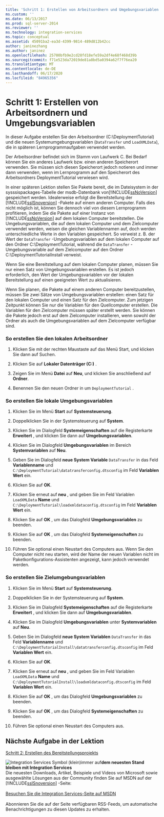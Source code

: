 ```yaml
---
title: 'Schritt 1: Erstellen von Arbeitsordnern und Umgebungsvariablen | Microsoft-Dokumentation'
ms.custom: ''
ms.date: 06/13/2017
ms.prod: sql-server-2014
ms.reviewer: ''
ms.technology: integration-services
ms.topic: conceptual
ms.assetid: 45091ba2-ea3d-4399-9814-489d812b42cc
author: janinezhang
ms.author: janinez
ms.openlocfilehash: 25700bfb9e2cd28fd18efe59a2df4e68f468d39b
ms.sourcegitcommit: f71e523da72019de81a8bd5a0394a62f7f76ea20
ms.translationtype: MT
ms.contentlocale: de-DE
ms.lasthandoff: 06/17/2020
ms.locfileid: "84965356"
---
```

# <a name="step-1-creating-working-folders-and-environment-variables"></a>Schritt 1: Erstellen von Arbeitsordnern und Umgebungsvariablen
  In dieser Aufgabe erstellen Sie den Arbeitsordner (C:\DeploymentTutorial) und die neuen Systemumgebungsvariablen (`DataTransfer` und `LoadXMLData`), die in späteren Lernprogrammaufgaben verwendet werden.  
  
 Der Arbeitsordner befindet sich im Stamm von Laufwerk C. Bei Bedarf können Sie ein anderes Laufwerk bzw. einen anderen Speicherort verwenden. Sie müssen sich diesen Speicherort jedoch notieren und immer dann verwenden, wenn im Lernprogramm auf den Speicherort des Arbeitsordners DeploymentTutorial verwiesen wird.  
  
 In einer späteren Lektion stellen Sie Pakete bereit, die im Dateisystem in der sysssispackages-Tabelle der msdb-Datenbank von[!INCLUDE[ssNoVersion](../includes/ssnoversion-md.md)] gespeichert werden. Idealerweise erfolgt die Bereitstellung der [!INCLUDE[ssISnoversion](../includes/ssisnoversion-md.md)] -Pakete auf einem anderen Computer. Falls dies nicht möglich ist, können Sie dennoch viel von diesem Lernprogramm profitieren, indem Sie die Pakete auf einer Instanz von [!INCLUDE[ssNoVersion](../includes/ssnoversion-md.md)] auf dem lokalen Computer bereitstellen. Die Umgebungsvariablen, die auf dem lokalen Computer und dem Zielcomputer verwendet werden, weisen die gleichen Variablennamen auf, doch werden unterschiedliche Werte in den Variablen gespeichert. So verweist z. B. der Wert der `DataTransfer` -Umgebungsvariablen auf dem lokalen Computer auf den Ordner C:\DeploymentTutorial, während die `DataTransfer` -Umgebungsvariable auf dem Zielcomputer auf den Ordner C:\DeploymentTutorialInstall verweist.  
  
 Wenn Sie eine Bereitstellung auf dem lokalen Computer planen, müssen Sie nur einen Satz von Umgebungsvariablen erstellen. Es ist jedoch erforderlich, den Wert der Umgebungsvariablen vor der lokalen Bereitstellung auf einen geeigneten Wert zu aktualisieren.  
  
 Wenn Sie planen, die Pakete auf einem anderen Computer bereitzustellen, müssen Sie zwei Sätze von Umgebungsvariablen erstellen: einen Satz für den lokalen Computer und einen Satz für den Zielcomputer. Zum jetzigen Zeitpunkt können Sie nur die Variablen für den Quellcomputer erstellen. Die Variablen für den Zielcomputer müssen später erstellt werden. Sie können die Pakete jedoch erst auf dem Zielcomputer installieren, wenn sowohl der Ordner als auch die Umgebungsvariablen auf dem Zielcomputer verfügbar sind.  
  
### <a name="to-create-the-local-working-folder"></a>So erstellen Sie den lokalen Arbeitsordner  
  
1.  Klicken Sie mit der rechten Maustaste auf das Menü Start, und klicken Sie dann auf Suchen.  
  
2.  Klicken Sie auf **Lokaler Datenträger (C:)** .  
  
3.  Zeigen Sie im Menü **Datei** auf **Neu**, und klicken Sie anschließend auf **Ordner**.  
  
4.  Benennen Sie den neuen Ordner in um `DeploymentTutorial` .  
  
### <a name="to-create-local-environment-variables"></a>So erstellen Sie lokale Umgebungsvariablen  
  
1.  Klicken Sie im Menü **Start** auf **Systemsteuerung**.  
  
2.  Doppelklicken Sie in der Systemsteuerung auf **System**.  
  
3.  Klicken Sie im Dialogfeld **Systemeigenschaften** auf die Registerkarte **Erweitert** , und klicken Sie dann auf **Umgebungsvariablen**.  
  
4.  Klicken Sie im Dialogfeld **Umgebungsvariablen** im Bereich **Systemvariablen** auf **Neu**.  
  
5.  Geben Sie im Dialogfeld **neue System Variable** `DataTransfer` in das Feld **Variablenname** und `C:\DeploymentTutorial\datatransferconfig.dtsconfig` im Feld **Variablen Wert** ein.  
  
6.  Klicken Sie auf **OK**.  
  
7.  Klicken Sie erneut auf **neu** , und geben Sie im Feld Variablen `LoadXMLData` **Name** und `C:\DeploymentTutorial\loadxmldataconfig.dtsconfig` im Feld **Variablen Wert** ein.  
  
8.  Klicken Sie auf **OK** , um das Dialogfeld **Umgebungsvariablen** zu beenden.  
  
9. Klicken Sie auf **OK** , um das Dialogfeld **Systemeigenschaften** zu beenden.  
  
10. Führen Sie optional einen Neustart des Computers aus. Wenn Sie den Computer nicht neu starten, wird der Name der neuen Variablen nicht im Paketkonfigurations-Assistenten angezeigt, kann jedoch verwendet werden.  
  
### <a name="to-create-destination-environment-variables"></a>So erstellen Sie Zielumgebungsvariablen  
  
1.  Klicken Sie im Menü **Start** auf **Systemsteuerung**.  
  
2.  Doppelklicken Sie in der Systemsteuerung auf **System**.  
  
3.  Klicken Sie im Dialogfeld **Systemeigenschaften** auf die Registerkarte **Erweitert** , und klicken Sie dann auf **Umgebungsvariablen**.  
  
4.  Klicken Sie im Dialogfeld **Umgebungsvariablen** unter **Systemvariablen** auf **Neu**.  
  
5.  Geben Sie im Dialogfeld **neue System Variablen** `DataTransfer` in das Feld **Variablenname** und `C:\DeploymentTutorialInstall\datatransferconfig.dtsconfig` im Feld **Variablen Wert** ein.  
  
6.  Klicken Sie auf **OK**.  
  
7.  Klicken Sie erneut auf **neu** , und geben Sie im Feld Variablen `LoadXMLData` **Name** und `C:\DeploymentTutorialInstall\loadxmldataconfig.dtsconfig` im Feld **Variablen Wert** ein.  
  
8.  Klicken Sie auf **OK** , um das Dialogfeld **Umgebungsvariablen** zu beenden.  
  
9. Klicken Sie auf **OK** , um das Dialogfeld **Systemeigenschaften** zu beenden.  
  
10. Führen Sie optional einen Neustart des Computers aus.  
  
## <a name="next-task-in-lesson"></a>Nächste Aufgabe in der Lektion  
 [Schritt 2: Erstellen des Bereitstellungsprojekts](../integration-services/lesson-1-2-creating-the-deployment-project.md)  
  
![Integration Services Symbol (klein)](media/dts-16.gif "Integration Services (kleines Symbol)")immer auf**dem neuesten Stand bleiben mit Integration Services**  <br /> Die neuesten Downloads, Artikel, Beispiele und Videos von Microsoft sowie ausgewählte Lösungen aus der Community finden Sie auf MSDN auf der [!INCLUDE[ssISnoversion](../includes/ssisnoversion-md.md)] -Seite:<br /><br /> [Besuchen Sie die Integration Services-Seite auf MSDN](https://go.microsoft.com/fwlink/?LinkId=136655)<br /><br /> Abonnieren Sie die auf der Seite verfügbaren RSS-Feeds, um automatische Benachrichtigungen zu diesen Updates zu erhalten.  
  
  
